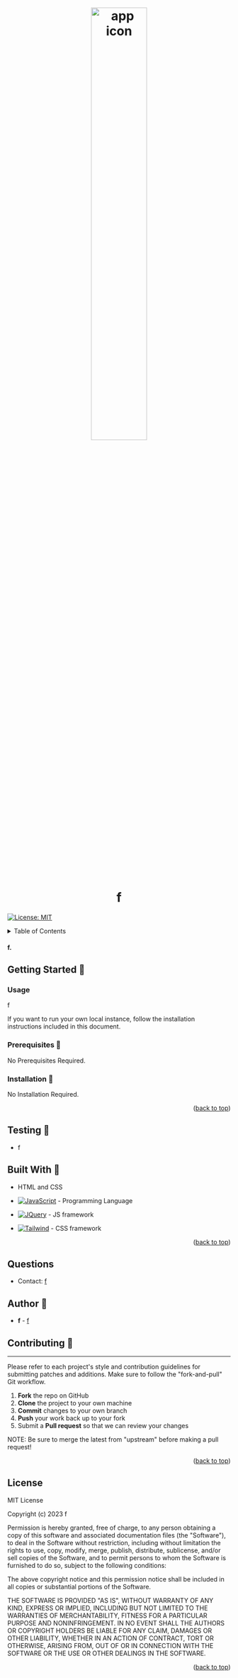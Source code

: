 
<a name="readme-top" id="readme-top"></a>

<h1 align="center">
<img src="f" alt="app icon" style="width:50%;"/>
</h1>
<h1 align="center">f</h1>


[![License: MIT](https://img.shields.io/badge/License-MIT-yellow.svg)](https://opensource.org/licenses/MIT)

<details>
  <summary>Table of Contents</summary>
  <ol>
    <li><a href="#usage">Usage</a></li>
    <li><a href="#testing">Testing</a></li>
    <li><a href="#contributing">Contributing</a></li>
    <li><a href="#license">License</a></li>
    <li><a href="#contact">Contact</a></li>
    <li><a href="#mentions">Acknowledgments</a></li>
  </ol>
</details>

#### f.

## Getting Started 🌱
<a name="getting-started" id="getting-started"></a>

### Usage
f

If you want to run your own local instance, follow the installation instructions included in this document.


### Prerequisites 📂
No Prerequisites Required.

### Installation 📁
No Installation Required.

<p align="right">(<a href="#readme-top">back to top</a>)</p>

<a name="testing" id="testing"></a>
## Testing 🧪
* f


## Built With 🌱
* HTML and CSS
* [![JavaScript][JavaScript.com]][JavaScript-url] - Programming Language

* [![JQuery][JQuery.com]][JQuery-url]  - JS framework
* [![Tailwind][Tailwind.com]][Tailwind-url]  - CSS framework

<p align="right">(<a href="#readme-top">back to top</a>)</p>



<a name="contact" id="contact"></a>
## Questions
* Contact: [f](https://f)

## Author 🔑
* **f** - [f](https://github.com/f)

<a name="contributing" id="contributing"></a>
## Contributing 🚀
------------

Please refer to each project's style and contribution guidelines for submitting patches and additions. Make sure to follow the "fork-and-pull" Git workflow.

 1. **Fork** the repo on GitHub
 2. **Clone** the project to your own machine
 3. **Commit** changes to your own branch
 4. **Push** your work back up to your fork
 5. Submit a **Pull request** so that we can review your changes

NOTE: Be sure to merge the latest from "upstream" before making a pull request!

<p align="right">(<a href="#readme-top">back to top</a>)</p>

<a name="license" id="license"></a>
## License
MIT License

Copyright (c) 2023 f

Permission is hereby granted, free of charge, to any person obtaining a copy
of this software and associated documentation files (the "Software"), to deal
in the Software without restriction, including without limitation the rights
to use, copy, modify, merge, publish, distribute, sublicense, and/or sell
copies of the Software, and to permit persons to whom the Software is
furnished to do so, subject to the following conditions:

The above copyright notice and this permission notice shall be included in all
copies or substantial portions of the Software.

THE SOFTWARE IS PROVIDED "AS IS", WITHOUT WARRANTY OF ANY KIND, EXPRESS OR
IMPLIED, INCLUDING BUT NOT LIMITED TO THE WARRANTIES OF MERCHANTABILITY,
FITNESS FOR A PARTICULAR PURPOSE AND NONINFRINGEMENT. IN NO EVENT SHALL THE
AUTHORS OR COPYRIGHT HOLDERS BE LIABLE FOR ANY CLAIM, DAMAGES OR OTHER
LIABILITY, WHETHER IN AN ACTION OF CONTRACT, TORT OR OTHERWISE, ARISING FROM,
OUT OF OR IN CONNECTION WITH THE SOFTWARE OR THE USE OR OTHER DEALINGS IN THE
SOFTWARE.

<a name="mentions" id="mentions"></a>



[JQuery.com]: https://img.shields.io/badge/jQuery-0769AD?style=for-the-badge&logo=jquery&logoColor=white
[JQuery-url]: https://jquery.com
[JavaScript.com]: https://img.shields.io/badge/JavaScript-blue?style=for-the-badge&logo=Javascript
[JavaScript-url]: https://www.javascript.com/
[Bootstrap.com]: https://img.shields.io/badge/bootstrap-blue?style=for-the-badge&logo=Bootstrap&logoColor=white
[Bootstrap-url]: https://getbootstrap.com/
[Tailwind.com]: https://img.shields.io/badge/tailwind-blue?style=for-the-badge&logo=Tailwind&logoColor=blue
[Tailwind-url]: https://getbootstrap.com/
<p align="right">(<a href="#readme-top">back to top</a>)</p>
